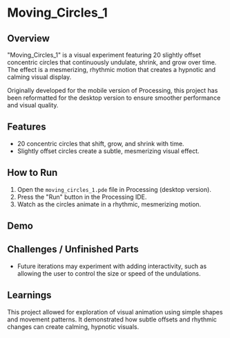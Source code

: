 # Moving_Circles_1

## Overview
"Moving_Circles_1" is a visual experiment featuring 20 slightly offset concentric circles that continuously undulate, shrink, and grow over time. The effect is a mesmerizing, rhythmic motion that creates a hypnotic and calming visual display.

Originally developed for the mobile version of Processing, this project has been reformatted for the desktop version to ensure smoother performance and visual quality.

## Features
- 20 concentric circles that shift, grow, and shrink with time.
- Slightly offset circles create a subtle, mesmerizing visual effect.

## How to Run
1. Open the `moving_circles_1.pde` file in Processing (desktop version).
2. Press the "Run" button in the Processing IDE.
3. Watch as the circles animate in a rhythmic, mesmerizing motion.

## Demo


## Challenges / Unfinished Parts
- Future iterations may experiment with adding interactivity, such as allowing the user to control the size or speed of the undulations.

## Learnings
This project allowed for exploration of visual animation using simple shapes and movement patterns. It demonstrated how subtle offsets and rhythmic changes can create calming, hypnotic visuals.

